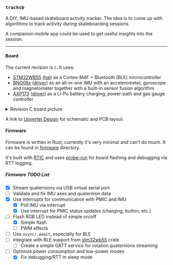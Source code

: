 ### `tracksb`

A DIY, IMU-based skateboard activity tracker. The idea is to come up with algorithms
to track activity during skateboarding sessions.

A companion mobile app could be used to get useful insights into the session.

<hr/>

#### Board

The current revision is `C`. It uses:

* [STM32WB55](https://www.st.com/en/microcontrollers-microprocessors/stm32wb55rg.html)
  ([hal](https://github.com/eupn/stm32wb-hal)) as a Cortex-M4F + Bluetooth (BLE) microcontroller
* [BNO08x](https://www.ceva-dsp.com/product/bno080-085/)
  ([driver](https://github.com/tstellanova/bno080)) as an all-in-one IMU with an accelerometer, gyroscope and magnetometer
  together with a built-in sensor fusion algorithm
* [AXP173](http://www.x-powers.com/en.php/Info/product_detail/article_id/27)
  ([driver](https://github.com/eupn/axp173-rs)) as a Li-Po battery charging, power-path and gas gauge controller
  
<details>
  <summary>Revision C board picture</summary>

  ![Revision C PCB picture](docs/rev-c.png)
</details>

A link to [Upverter Design](https://upverter.com/design/ep/2dfdd177c0e55fc7/tracksb-stm32wb---rev-c/)
for schematic and PCB layout.

#### Firmware

Firmware is written in Rust, currently it's very minimal and can't do much.
It can be found in [firmware](firmware) directory.

It's built with [RTIC](https://rtic.rs) and uses [probe-run](https://github.com/knurling-rs/probe-run)
for board flashing and debugging via RTT logging.

##### Firmware TODO List

- [x] Stream quaternions via USB virtual serial port
- [ ] Validate and fix IMU axes and quaternion data
- [x] Use interrupts for communication with PMIC and IMU
  - [x] Poll IMU via interrupt
  - [x] Use interrupt for PMIC status updates (charging, button, etc.)
- [ ] Flash RGB LED instead of simple on/off
  - [x] Simple flash
  - [ ] PWM effects
- [ ] Use `async/.await`, especially for BLE
- [ ] Integrate with BLE support from [stm32wb55](https://github.com/eupn/stm32wb55) crate
  - [ ] Create a simple GATT service for rotation quaternions streaming
- [ ] Optimize power consumption and low-power modes
  - [x] Fix debugging/RTT in sleep mode
